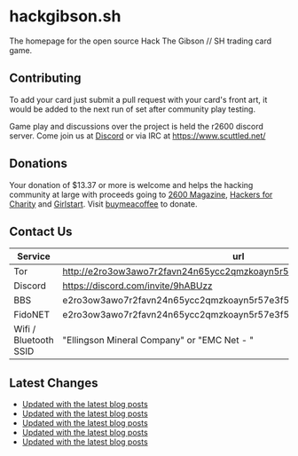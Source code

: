 # hackgibson.sh
The homepage for the open source Hack The Gibson // SH trading card game.


## Contributing

To add your card just submit a pull request with your card's front art, it would be added to the next run of set after community play testing.

Game play and discussions over the project is held the r2600 discord server. Come join us at [Discord](https://discord.com/invite/9hABUzz) or via IRC at https://www.scuttled.net/


## Donations

Your donation of $13.37 or more is welcome and helps the hacking community at large with proceeds going to [2600 Magazine](https://2600.com/), [Hackers for Charity](https://hackersforcharity.org) and [Girlstart](https://girlstart.org).  Visit [buymeacoffee](https://www.buymeacoffee.com/hackgibson.sh) to donate.


## Contact Us

Service | url
-|-
Tor | http://e2ro3ow3awo7r2favn24n65ycc2qmzkoayn5r57e3f56nvjwdcgg32ad.onion
Discord | https://discord.com/invite/9hABUzz
BBS | e2ro3ow3awo7r2favn24n65ycc2qmzkoayn5r57e3f56nvjwdcgg32ad.onion:23
FidoNET | e2ro3ow3awo7r2favn24n65ycc2qmzkoayn5r57e3f56nvjwdcgg32ad.onion:24554
Wifi / Bluetooth SSID | "Ellingson Mineral Company" or "EMC Net - <fidonet address>"

## Latest Changes
<!-- BLOG-POST-LIST:START -->
- [Updated with the latest blog posts](https://github.com/DFW2600/hackgibson.sh/commit/49d793bd478d96088ad3e278e1e75f1820b0b3c9)
- [Updated with the latest blog posts](https://github.com/DFW2600/hackgibson.sh/commit/7c07236aab71e6eb95c9ca2751e904f8bee5abd6)
- [Updated with the latest blog posts](https://github.com/DFW2600/hackgibson.sh/commit/cfa99667e24d46d14725d467bbcf8f920893ef79)
- [Updated with the latest blog posts](https://github.com/DFW2600/hackgibson.sh/commit/dc6fbc0c307a7b6773f5a75f44b6ce05cc45021e)
- [Updated with the latest blog posts](https://github.com/DFW2600/hackgibson.sh/commit/a24de842277827538740ffc9501070cc882b55a6)
<!-- BLOG-POST-LIST:END -->
